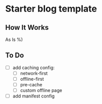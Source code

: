 # Starter blog template

## How It Works

As Is %)

## To Do
- [ ] add caching config:
  - [ ] network-first
  - [ ] offline-first
  - [ ] pre-cache
  - [ ] custom offline page
- [ ] add manifest config
